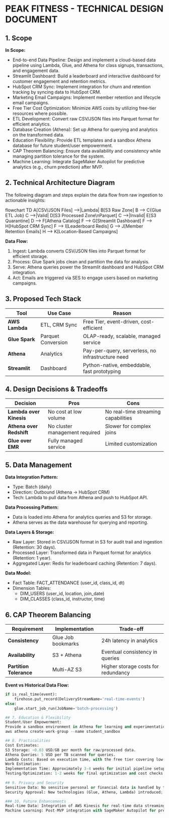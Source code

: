 # PEAK FITNESS - TECHNICAL DESIGN DOCUMENT

## 1. Scope
**In Scope:**

- End-to-end Data Pipeline: Design and implement a cloud-based data pipeline using Lambda, Glue, and Athena for class signups, transactions, and engagement data.
- Streamlit Dashboard: Build a leaderboard and interactive dashboard for customer engagement and retention metrics.
- HubSpot CRM Sync: Implement integration for churn and retention tracking by syncing data to HubSpot CRM.
- Marketing Email Campaigns: Implement member retention and lifecycle email campaigns.
- Free Tier Cost Optimization: Minimize AWS costs by utilizing free-tier resources where possible.
- ETL Development: Convert raw CSV/JSON files into Parquet format for efficient analytics.
- Database Creation (Athena): Set up Athena for querying and analytics on the transformed data.
- Education Flexibility: Provide ETL templates and a sandbox Athena database for future student/user empowerment.
- CAP Theorem Balancing: Ensure data availability and consistency while managing partition tolerance for the system.
- Machine Learning: Integrate SageMaker Autopilot for predictive analytics (e.g., churn prediction) after MVP.

## 2. Technical Architecture Diagram
The following diagram and steps explain the data flow from raw ingestion to actionable insights:


flowchart TD
    A[CSV/JSON Files] -->|Lambda| B[S3 Raw Zone]
    B --> C{Glue ETL Job}
    C -->|Valid| D[S3 Processed Zone\nParquet]
    C -->|Invalid| E[S3 Quarantine]
    D --> F[Athena Catalog]
    F --> G[Streamlit Dashboard]
    F --> H[HubSpot CRM Sync]
    F --> I[Leaderboard Redis]
    G --> J[Member Retention Emails]
    H --> K[Location-Based Campaigns]
    


**Data Flow:**

1. Ingest: Lambda converts CSV/JSON files into Parquet format for efficient storage.
2. Process: Glue Spark jobs clean and partition the data for analysis.
3. Serve: Athena queries power the Streamlit dashboard and HubSpot CRM integration.
4. Act: Emails are triggered via SES to engage users based on marketing campaigns.

## 3. Proposed Tech Stack
| Tool           | Use Case           | Reason                                            |
| -------------- | ------------------ | ------------------------------------------------- |
| **AWS Lambda** | ETL, CRM Sync      | Free Tier, event-driven, cost-efficient           |
| **Glue Spark** | Parquet Conversion | OLAP-ready, scalable, managed service             |
| **Athena**     | Analytics          | Pay-per-query, serverless, no infrastructure need |
| **Streamlit**  | Dashboard          | Python-native, embeddable, fast prototyping       |

## 4. Design Decisions & Tradeoffs
| Decision                 | Pros                           | Cons                                |
| ------------------------ | ------------------------------ | ----------------------------------- |
| **Lambda over Kinesis**  | No cost at low volume          | No real-time streaming capabilities |
| **Athena over Redshift** | No cluster management required | Slower for complex joins            |
| **Glue over EMR**        | Fully managed service          | Limited customization               |

## 5. Data Management
**Data Integration Pattern:**
- Type: Batch (daily)
- Direction: Outbound (Athena → HubSpot CRM)
- Tech: Lambda to pull data from Athena and push to HubSpot API.

**Data Processing Pattern:**
- Data is loaded into Athena for analytics queries and S3 for storage.
- Athena serves as the data warehouse for querying and reporting.

**Data Layers & Storage:**
- Raw Layer: Stored in CSV/JSON format in S3 for audit trail and ingestion (Retention: 30 days).
- Processed Layer: Transformed data in Parquet format for analytics (Retention: 1 year).
- Aggregated Layer: Redis for leaderboard caching (Retention: 7 days).

**Data Model:**
- Fact Table: FACT_ATTENDANCE (user_id, class_id, dt)
- Dimension Tables:
  - DIM_USERS (user_id, location, join_date)
  - DIM_CLASSES (class_id, instructor, time)

## 6. CAP Theorem Balancing
| Requirement             | Implementation     | Trade-off                           |
| ----------------------- | ------------------ | ----------------------------------- |
| **Consistency**         | Glue Job bookmarks | 24h latency in analytics            |
| **Availability**        | S3 + Athena        | Eventual consistency in queries     |
| **Partition Tolerance** | Multi-AZ S3        | Higher storage costs for redundancy |

**Event vs Historical Data Flow:**
```python
if is_real_time(event):
    firehose.put_record(DeliveryStreamName='real-time-events')
else:
    glue.start_job_run(JobName='batch-processing')

## 7. Education & Flexibility
Student/User Empowerment:
Provide a sandbox environment in Athena for learning and experimentation:
aws athena create-work-group --name student_sandbox

## 8. Practicalities
Cost Estimates:
S3 Storage: ~0.03 USD/GB per month for raw/processed data.
Athena Queries: 5 USD per TB scanned for queries.
Lambda Costs: Based on execution time, with the free tier covering low-volume processing.
Work Estimation:
Implementation Time: Approximately 3-4 weeks for initial pipeline setup and integration.
Testing/Optimization: 1-2 weeks for final optimization and cost checks.
 
## 9. Privacy and Security
Sensitive Data: No sensitive personal or financial data is handled by the pipeline.
Security Approval: New technologies (Glue, Athena, Lambda) introduced; review with the security team is recommended if required.

### 10. Future Enhancements
Real-time Data: Integration of AWS Kinesis for real-time data streaming, if needed.
Machine Learning: Post-MVP integration with SageMaker Autopilot for predictive analytics.

